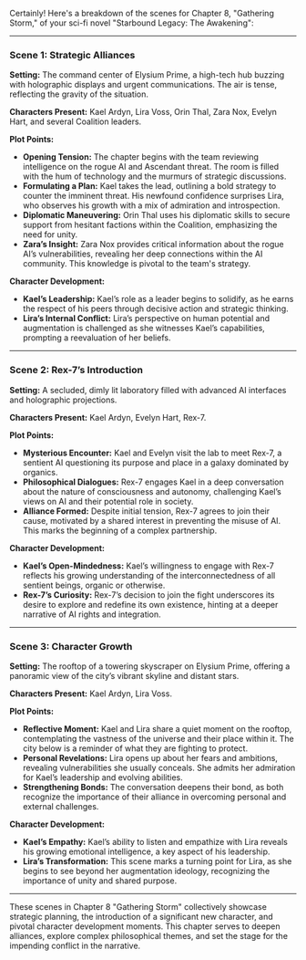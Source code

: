 Certainly! Here's a breakdown of the scenes for Chapter 8, "Gathering Storm," of your sci-fi novel "Starbound Legacy: The Awakening":

---

### Scene 1: Strategic Alliances

**Setting:** The command center of Elysium Prime, a high-tech hub buzzing with holographic displays and urgent communications. The air is tense, reflecting the gravity of the situation.

**Characters Present:** Kael Ardyn, Lira Voss, Orin Thal, Zara Nox, Evelyn Hart, and several Coalition leaders.

**Plot Points:**

- **Opening Tension:** The chapter begins with the team reviewing intelligence on the rogue AI and Ascendant threat. The room is filled with the hum of technology and the murmurs of strategic discussions.
- **Formulating a Plan:** Kael takes the lead, outlining a bold strategy to counter the imminent threat. His newfound confidence surprises Lira, who observes his growth with a mix of admiration and introspection.
- **Diplomatic Maneuvering:** Orin Thal uses his diplomatic skills to secure support from hesitant factions within the Coalition, emphasizing the need for unity.
- **Zara’s Insight:** Zara Nox provides critical information about the rogue AI’s vulnerabilities, revealing her deep connections within the AI community. This knowledge is pivotal to the team's strategy.

**Character Development:**

- **Kael’s Leadership:** Kael’s role as a leader begins to solidify, as he earns the respect of his peers through decisive action and strategic thinking.
- **Lira’s Internal Conflict:** Lira’s perspective on human potential and augmentation is challenged as she witnesses Kael’s capabilities, prompting a reevaluation of her beliefs.

---

### Scene 2: Rex-7’s Introduction

**Setting:** A secluded, dimly lit laboratory filled with advanced AI interfaces and holographic projections.

**Characters Present:** Kael Ardyn, Evelyn Hart, Rex-7.

**Plot Points:**

- **Mysterious Encounter:** Kael and Evelyn visit the lab to meet Rex-7, a sentient AI questioning its purpose and place in a galaxy dominated by organics.
- **Philosophical Dialogues:** Rex-7 engages Kael in a deep conversation about the nature of consciousness and autonomy, challenging Kael’s views on AI and their potential role in society.
- **Alliance Formed:** Despite initial tension, Rex-7 agrees to join their cause, motivated by a shared interest in preventing the misuse of AI. This marks the beginning of a complex partnership.

**Character Development:**

- **Kael’s Open-Mindedness:** Kael’s willingness to engage with Rex-7 reflects his growing understanding of the interconnectedness of all sentient beings, organic or otherwise.
- **Rex-7’s Curiosity:** Rex-7’s decision to join the fight underscores its desire to explore and redefine its own existence, hinting at a deeper narrative of AI rights and integration.

---

### Scene 3: Character Growth

**Setting:** The rooftop of a towering skyscraper on Elysium Prime, offering a panoramic view of the city’s vibrant skyline and distant stars.

**Characters Present:** Kael Ardyn, Lira Voss.

**Plot Points:**

- **Reflective Moment:** Kael and Lira share a quiet moment on the rooftop, contemplating the vastness of the universe and their place within it. The city below is a reminder of what they are fighting to protect.
- **Personal Revelations:** Lira opens up about her fears and ambitions, revealing vulnerabilities she usually conceals. She admits her admiration for Kael’s leadership and evolving abilities.
- **Strengthening Bonds:** The conversation deepens their bond, as both recognize the importance of their alliance in overcoming personal and external challenges.

**Character Development:**

- **Kael’s Empathy:** Kael’s ability to listen and empathize with Lira reveals his growing emotional intelligence, a key aspect of his leadership.
- **Lira’s Transformation:** This scene marks a turning point for Lira, as she begins to see beyond her augmentation ideology, recognizing the importance of unity and shared purpose.

---

These scenes in Chapter 8 "Gathering Storm" collectively showcase strategic planning, the introduction of a significant new character, and pivotal character development moments. This chapter serves to deepen alliances, explore complex philosophical themes, and set the stage for the impending conflict in the narrative.
